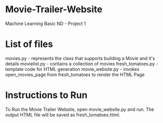 # Movie-Trailer-Website
Machine Learning Basic ND - Project 1

# List of files
movies.py - represents the class that supports building a Movie and it's details
movielist.py - contains a collection of movies 
fresh_tomatoes.py - template code for HTML generation
movie_website.py - invokes open_movies_page from fresh_tomatoes to render the HTML Page

# Instructions to Run
To Run the Movie Trailer Website, open movie_website.py and run.
The output HTML file will be saved as fresh_tomatoes.html.

